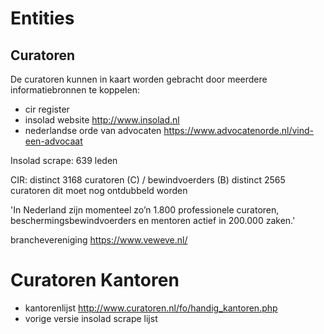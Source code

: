 # Entities
## Curatoren
De curatoren kunnen in kaart worden gebracht door meerdere informatiebronnen te koppelen:

- cir register
- insolad website http://www.insolad.nl
- nederlandse orde van advocaten https://www.advocatenorde.nl/vind-een-advocaat

Insolad scrape: 639 leden

CIR:  distinct 3168 curatoren (C) / bewindvoerders (B) 
      distinct 2565 curatoren
      dit moet nog ontdubbeld worden
      

'In Nederland zijn momenteel zo’n 1.800 professionele curatoren, beschermingsbewindvoerders en mentoren actief in 200.000 zaken.'

branchevereniging
https://www.veweve.nl/


# Curatoren Kantoren
- kantorenlijst http://www.curatoren.nl/fo/handig_kantoren.php
- vorige versie insolad scrape lijst
